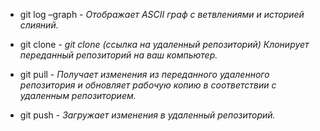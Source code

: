 * git log –graph -
*Отображает ASCII граф с ветвлениями и историей слияний.*

* git clone -  *git clone (ссылка на удаленный репозиторий) Клонирует переданный репозиторий на ваш компьютер.*

* git pull - *Получает изменения из переданного удаленного репозитория и обновляет рабочую копию в соответствии с удаленным репозиторием.*

* git push - *Загружает изменения в удаленный репозиторий.*
